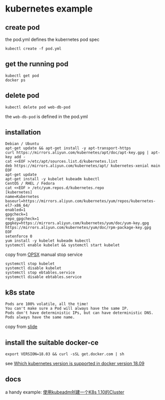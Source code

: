 # kubernetes example

## create pod

the pod.yml defines the kubernetes pod spec
``` shell
kubectl create -f pod.yml
```

## get the running pod

``` shell
kubectl get pod
docker ps
```

## delete pod

``` shell
kubectl delete pod web-db-pod
```
the `web-db-pod` is defined in the pod.yml

## installation

``` shell
Debian / Ubuntu
apt-get update && apt-get install -y apt-transport-https
curl https://mirrors.aliyun.com/kubernetes/apt/doc/apt-key.gpg | apt-key add -
cat <<EOF >/etc/apt/sources.list.d/kubernetes.list
deb https://mirrors.aliyun.com/kubernetes/apt/ kubernetes-xenial main
EOF
apt-get update
apt-get install -y kubelet kubeadm kubectl
CentOS / RHEL / Fedora
cat <<EOF > /etc/yum.repos.d/kubernetes.repo
[kubernetes]
name=Kubernetes
baseurl=https://mirrors.aliyun.com/kubernetes/yum/repos/kubernetes-el7-x86_64/
enabled=1
gpgcheck=1
repo_gpgcheck=1
gpgkey=https://mirrors.aliyun.com/kubernetes/yum/doc/yum-key.gpg https://mirrors.aliyun.com/kubernetes/yum/doc/rpm-package-key.gpg
EOF
setenforce 0
yum install -y kubelet kubeadm kubectl
systemctl enable kubelet && systemctl start kubelet
```
copy from [OPSX](https://opsx.alibaba.com/mirror)
manual stop service

``` shell
systemctl stop kubelet
systemctl disable kubelet
systemctl stop ebtables.service
systemctl disable ebtables.service
```

## k8s state

```
Pods are 100% volatile, all the time!
You can't make sure a Pod will always have the same IP.
Pods don't have deterministic IPs, but can have deterministic DNS.
Pods always have the same name.
```
copy from [slide](https://codesync.global/uploads/media/default/0001/01/7760ae3859f5d53c9f98b8bbff275d7060f6a806.pdf)

## install the suitable docker-ce

``` shell
export VERSION=18.03 && curl -sSL get.docker.com | sh
```
see [Which kubernetes version is supported in docker version 18.09](https://stackoverflow.com/questions/53256739/which-kubernetes-version-is-supported-in-docker-version-18-09)

## docs
a handy example: [使用kubeadm创建一个K8s 1.10的Cluster](https://zhuanlan.zhihu.com/p/31398416)
